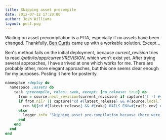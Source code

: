 ```yaml
---
title: Skipping asset precompile
date: 2012-07-12 17:20:00
author: Josh Williams
layout: post.pug
---
```

Waiting on asset precompilation is a PITA, especially if no assets have been
changed.  Thankfully,
[Ben Curtis](http://www.bencurtis.com/2011/12/skipping-asset-compilation-with-capistrano/)
came up with a workable solution.  Except...

Ben's method fails on the initial deployment, because *current_revision* tries to
read */path/to/app/current/REVISION*, which won't exist yet.  After trying several
approaches, I have arrived at one which works for me.  There are probably other,
more elegant approaches, but this one seems clear enough for my purposes.
Posting it here for posterity.

<!--more-->

```ruby
namespace :deploy do
  namespace :assets do
    task :precompile, roles: :web, except: {no_release: true} do
      from = source.next_revision(current_revision) if capture("[ -f #{File.join(current_path, 'REVISION')} ] || echo '1'").empty?
      if from.nil? || capture("cd #{latest_release} && #{source.local.log(from)} vendor/assets app/assets lib/assets | wc -l").to_i > 0
        run %Q{cd #{latest_release} && #{rake} RAILS_ENV=#{rails_env} #{asset_env} assets:precompile}
      else
        logger.info "Skipping asset pre-compilation because there were no asset changes."
      end
    end
  end
end
```
